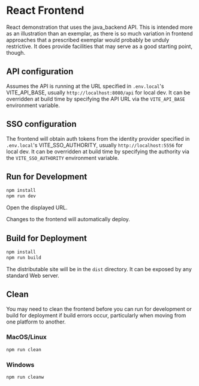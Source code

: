 # React Frontend

React demonstration that uses the java_backend API.  This is intended more as an illustration than an exemplar,
as there is so much variation in frontend approaches that a prescribed exemplar would probably be unduly
restrictive. It does provide facilities that may serve as a good starting point, though.

## API configuration
Assumes the API is running at the URL specified in `.env.local`'s VITE_API_BASE, usually `http://localhost:8080/api` for local dev. It can be
overridden at build time by specifying the API URL via the `VITE_API_BASE` environment variable.

## SSO configuration
The frontend will obtain auth tokens from the identity provider specified in `.env.local`'s VITE_SSO_AUTHORITY,
usually `http://localhost:5556` for local dev. It can be overridden at build time by specifying the authority
via the `VITE_SSO_AUTHORITY` environment variable.

## Run for Development
```bash
npm install
npm run dev
```

Open the displayed URL.

Changes to the frontend will automatically deploy.

## Build for Deployment
```bash
npm install
npm run build
```

The distributable site will be in the `dist` directory.  It can be exposed by any standard Web server.

## Clean

You may need to clean the frontend before you can run for development or build for deployment if build errors occur, 
particularly when moving from one platform to another.

### MacOS/Linux
```shell
npm run clean
```
### Windows
```shell
npm run cleanw
```
